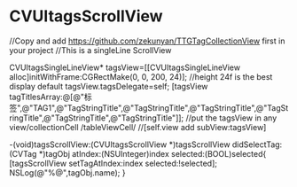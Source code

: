 # CVUItagsScrollView
//Copy and add https://github.com/zekunyan/TTGTagCollectionView  first in your project
//This is a singleLine ScrollView

CVUItagsSingleLineView* tagsView=[[CVUItagsSingleLineView alloc]initWithFrame:CGRectMake(0, 0, 200, 24)];  //height 24f is the best display default
tagsView.tagsDelegate=self;
[tagsView tagTitlesArray:@[@"标签",@"TAG1",@"TagStringTitle",@"TagStringTitle",@"TagStringTitle",@"TagStringTitle",@"TagStringTitle",@"TagStringTitle"]];
//put the tagsView in any view/collectionCell  /tableViewCell/
//[self.view add subView:tagsView]

-(void)tagsScrollView:(CVUItagsScrollView *)tagsScrollView didSelectTag:(CVTag *)tagObj atIndex:(NSUInteger)index selected:(BOOL)selected{
    [tagsScrollView setTagAtIndex:index selected:!selected];
   NSLog(@"%@",tagObj.name);
}
